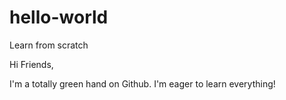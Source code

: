 # hello-world
Learn from scratch

Hi Friends,

I'm a totally green hand on Github. I'm eager to learn everything!
